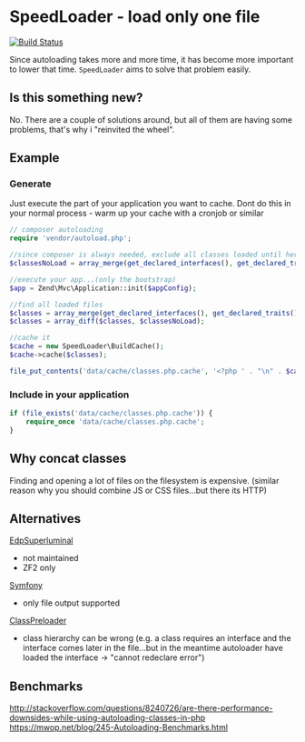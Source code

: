 # SpeedLoader - load only one file

[![Build Status](https://travis-ci.org/ThaDafinser/SpeedLoader.svg?branch=master)](https://travis-ci.org/ThaDafinser/SpeedLoader)

Since autoloading takes more and more time, it has become more important to lower that time.
`SpeedLoader` aims to solve that problem easily.

## Is this something new?

No. There are a couple of solutions around, but all of them are having some problems, that's why i "reinvited the wheel".

## Example

### Generate
Just execute the part of your application you want to cache.
Dont do this in your normal process - warm up your cache with a cronjob or similar
```php
// composer autoloading
require 'vendor/autoload.php';

//since composer is always needed, exclude all classes loaded until here
$classesNoLoad = array_merge(get_declared_interfaces(), get_declared_traits(), get_declared_classes());

//execute your app...(only the bootstrap)
$app = Zend\Mvc\Application::init($appConfig);

//find all loaded files
$classes = array_merge(get_declared_interfaces(), get_declared_traits(), get_declared_classes());
$classes = array_diff($classes, $classesNoLoad);

//cache it
$cache = new SpeedLoader\BuildCache();
$cache->cache($classes);

file_put_contents('data/cache/classes.php.cache', '<?php ' . "\n" . $cache->getCacheString());
```

### Include in your application
```php
if (file_exists('data/cache/classes.php.cache')) {
    require_once 'data/cache/classes.php.cache';
}
```

## Why concat classes 

Finding and opening a lot of files on the filesystem is expensive.
(similar reason why you should combine JS or CSS files...but there its HTTP)

## Alternatives

[EdpSuperluminal](https://github.com/EvanDotPro/EdpSuperluminal)
- not maintained
- ZF2 only

[Symfony](https://github.com/symfony/symfony/blob/master/src/Symfony/Component/ClassLoader/ClassCollectionLoader.php) 
- only file output supported

[ClassPreloader](https://github.com/mtdowling/ClassPreloader)
- class hierarchy can be wrong (e.g. a class requires an interface and the interface comes later in the file...but in the meantime autoloader have loaded the interface -> "cannot redeclare error")

## Benchmarks
http://stackoverflow.com/questions/8240726/are-there-performance-downsides-while-using-autoloading-classes-in-php
https://mwop.net/blog/245-Autoloading-Benchmarks.html
